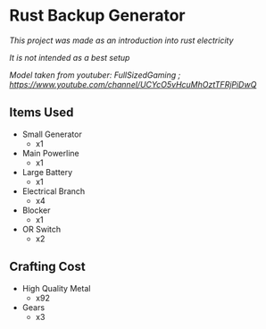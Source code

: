 # Rust Backup Generator
*This project was made as an introduction into rust electricity*

_It is not intended as a best setup_

*Model taken from youtuber: FullSizedGaming ; https://www.youtube.com/channel/UCYcO5vHcuMhOztTFRjPiDwQ*

## Items Used
* Small Generator
  * x1
* Main Powerline
  * x1
* Large Battery
  * x1
* Electrical Branch
  * x4
* Blocker
  * x1
* OR Switch
  * x2

## Crafting Cost
* High Quality Metal
  * x92
* Gears
  * x3

